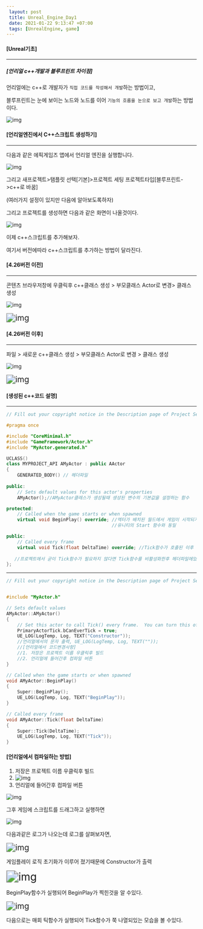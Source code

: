 ```yaml
---
 layout: post
 title: Unreal_Engine_Day1
 date: 2021-01-22 9:13:47 +07:00
 tags: [UnrealEngine, game]
---
```


#### [Unreal기초]

---

##### [언리얼 c++개발과 블루프린트 차이점]

언리얼에는 c++로 개발자가 `직접 코드를 작성해서 개발`하는 방법이고, 

블루프린트는 눈에 보이는 노드와 노드를 이어 `기능의 흐름을 눈으로 보고 개발`하는 방법이다.

![img](https://cdn.discordapp.com/attachments/804184517644386345/804185094029049866/unknown.png)



#### [언리얼엔진에서 C++스크립트 생성하기]

---

다음과 같은 에픽게임즈 앱에서 언리얼 엔진을 실행합니다.

![img](https://cdn.discordapp.com/attachments/804184517644386345/804185359964700692/unknown.png)

그리고 새프로젝트>탬플릿 선택[기본]>프로젝트 세팅 프로젝트타입[블루프린트->c++로 바꿈]

(여러가지 설정이 있지만 다음에 알아보도록하자)

그리고 프로젝트를 생성하면 다음과 같은 화면이 나올것이다.

![img](https://cdn.discordapp.com/attachments/804184517644386345/804193386872569856/unknown.png)

이제 c++스크립트를 추가해보자.

여기서 버전에따라 c++스크립트를 추가하는 방법이 달라진다.



#### [4.26버전 이전]

---

콘텐츠 브라우저창에 우클릭후 c++클래스 생성 > 부모클래스 Actor로 변경> 클래스 생성

![img](https://cdn.discordapp.com/attachments/804184517644386345/804188440996085791/unknown.png)

<img src="https://cdn.discordapp.com/attachments/804184517644386345/804187640575819806/unknown.png" alt="img" style="zoom:150%;" />



#### [4.26버전 이후]

---

파일 > 새로운 c++클래스 생성 > 부모클래스 Actor로 변경 > 클래스 생성

![img](https://cdn.discordapp.com/attachments/804184517644386345/804186935412129802/unknown.png)

<img src="https://cdn.discordapp.com/attachments/804184517644386345/804187640575819806/unknown.png" alt="img" style="zoom:150%;" />



#### [생성된 c++코드 설명]

---

```c++
// Fill out your copyright notice in the Description page of Project Settings.

#pragma once

#include "CoreMinimal.h"
#include "GameFramework/Actor.h"
#include "MyActor.generated.h"

UCLASS()
class MYPROJECT_API AMyActor : public AActor
{
	GENERATED_BODY() // 헤더파일
	
public:	
	// Sets default values for this actor's properties
	AMyActor();//AMyActor클레스가 생성될때 생성된 변수의 기본값을 설정하는 함수

protected:
	// Called when the game starts or when spawned
	virtual void BeginPlay() override; //엑터가 배치된 월드에서 게임이 시작되거나 엑터가 월드에 스폰되었을때 호출되는 함수, 게임플레이 로직 초기화
									   //유니티의 Start 함수와 동일

public:	
	// Called every frame
	virtual void Tick(float DeltaTime) override; //Tick함수가 호출된 이후 얼마의 시간이 경과했는지 알 수있는 함수, 유니티의 Update함수와 동일
	                                            
   //프로젝트에서 굳이 Tick함수가 필요하지 않다면 Tick함수를 비활성화한후 헤더파일에있는 Tick함수와 PrimaryActorTick.bCanEverTick = true; 코드까지 비활성화
};

```

---

```c++
// Fill out your copyright notice in the Description page of Project Settings.


#include "MyActor.h"

// Sets default values
AMyActor::AMyActor()
{
 	// Set this actor to call Tick() every frame.  You can turn this off to improve performance if you don't need it.
	PrimaryActorTick.bCanEverTick = true;
	UE_LOG(LogTemp, Log, TEXT("Constructor"));
	//언리얼에서의 문자 출력, UE_LOG(LogTemp, Log, TEXT(""));
	//[언리얼에서 코드변경사항] 
	//1. 저장은 프로젝트 이름 우클릭후 빌드
	//2. 언리얼에 들어간후 컴파일 버튼
}

// Called when the game starts or when spawned
void AMyActor::BeginPlay()
{
	Super::BeginPlay();
	UE_LOG(LogTemp, Log, TEXT("BeginPlay"));
}

// Called every frame
void AMyActor::Tick(float DeltaTime)
{
	Super::Tick(DeltaTime);
	UE_LOG(LogTemp, Log, TEXT("Tick"));
}
```

#### [언리얼에서 컴파일하는 방법]

1. 저장은 프로젝트 이름 우클릭후 빌드
2. ![img](https://cdn.discordapp.com/attachments/804184517644386345/804190146417262612/unknown.png)
3. 언리얼에 들어간후 컴파일 버튼

![img](https://cdn.discordapp.com/attachments/804184517644386345/804190327400693760/unknown.png)

그후 게임에 스크립트를 드래그하고 실행하면

![img](https://cdn.discordapp.com/attachments/804184517644386345/804190749742596156/unknown.png)

다음과같은 로그가 나오는데 로그를 살펴보자면,

<img src="https://cdn.discordapp.com/attachments/804184517644386345/804190903094738995/unknown.png" alt="img" style="zoom:150%;" />

게임플레이 로직 초기화가 이루어 졌기때문에 Constructor가 출력

<img src="https://cdn.discordapp.com/attachments/804184517644386345/804190970073448498/unknown.png" alt="img" style="zoom:200%;" />

BeginPlay함수가 실행되어 BeginPlay가 찍힌것을 알 수있다.

<img src="https://cdn.discordapp.com/attachments/804184517644386345/804191046388023306/unknown.png" alt="img" style="zoom:150%;" />

다음으로는 매회 틱함수가 실행되어 Tick함수가 쭉 나열되있는 모습을 볼 수있다.